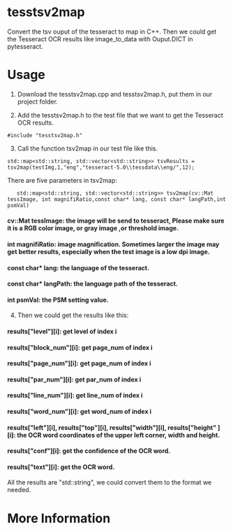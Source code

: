 # tesstsv2map
Convert the tsv ouput of the tesseract to map in C++. Then we could get the Tesseract OCR results like image_to_data with Ouput.DICT in pytesseract.

# Usage
1. Download the tesstsv2map.cpp and tesstsv2map.h, put them in our project folder.

2. Add the tesstsv2map.h to the test file that we want to get the Tesseract OCR results.
```
#include "tesstsv2map.h"
```
3. Call the function tsv2map in our test file like this.
```
std::map<std::string, std::vector<std::string>> tsvResults = tsv2map(testImg,1,"eng","tesseract-5.0\\tessdata\\eng/",12);
```
   There are five parameters in tsv2map:
```
   std::map<std::string, std::vector<std::string>> tsv2map(cv::Mat tessImage, int magnifiRatio,const char* lang, const char* langPath,int psmVal)
```
#### cv::Mat tessImage: the image will be send to tesseract, Please make sure it is a RGB color image, or gray image ,or threshold image.

#### int magnifiRatio: image magnification. Sometimes larger the image may get better results, especially when the test image is a low dpi image.

#### const char* lang: the language of the tesseract. 

#### const char* langPath: the language path of the tesseract.

#### int psmVal: the PSM setting value.

4. Then we could get the results like this:

#### results["level"][i]:     get level of index i
#### results["block_num"][i]:  get page_num  of index i
#### results["page_num"][i]:  get page_num  of index i
#### results["par_num"][i]:   get par_num  of index i
#### results["line_num"][i]:  get line_num  of index i
#### results["word_num"][i]:  get word_num  of index i
#### results["left"][i], results["top"][i], results["width"][i], results["height" ][i]: the OCR word coordinates of the upper left corner, width and height.
#### results["conf"][i]: get the confidence of the OCR word.
#### results["text"][i]: get the OCR word.

All the results are "std::string", we could convert them to the format we needed.

# More Information



